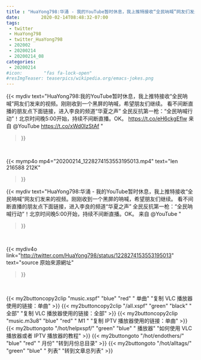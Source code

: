 ```yaml
---
title : "HuaYong798:华涌 - 我的YouTube暂时休息，我上推特接收“全民呐喊”网友们发来的视频。刚刚收到一个黑屏的呐喊，希望朋友们继续。  看不间断直播的朋友点下面链接，进入李良的频道“华夏之声”  全民反抗第一枪：“全民呐喊行动”！北京时间晚5:00开始，持续不间断直播。OK。 来自 @YouTube "
date:        2020-02-14T08:48:32-07:00
tags:
 - twitter
 - HuaYong798
 - twitter_HuaYong798
 - 202002
 - 20200214
 - 20200214_08
categories:
 - 20200214
#icon:        "fas fa-lock-open"
#resImgTeaser: teaserpics/wikipedia.org/emacs-jokes.png
---
```


{{< mydiv text="HuaYong798:我的YouTube暂时休息，我上推特接收“全民呐喊”网友们发来的视频。刚刚收到一个黑屏的呐喊，希望朋友们继续。  看不间断直播的朋友点下面链接，进入李良的频道“华夏之声”  全民反抗第一枪：“全民呐喊行动”！北京时间晚5:00开始，持续不间断直播。OK。 https://t.co/eH6ckgEflw 来自 @YouTube https://t.co/xWd0IzStAf "
>}}
<br>


{{< mymp4o mp4="20200214_1228274153553195013.mp4"
text="len 216588    212K"
>}}


{{< mydiv text="HuaYong798:华涌 - 我的YouTube暂时休息，我上推特接收“全民呐喊”网友们发来的视频。刚刚收到一个黑屏的呐喊，希望朋友们继续。  看不间断直播的朋友点下面链接，进入李良的频道“华夏之声”  全民反抗第一枪：“全民呐喊行动”！北京时间晚5:00开始，持续不间断直播。OK。 来自 @YouTube "
>}}
<br>

{{< mydiv4o link="http://twitter.com/HuaYong798/status/1228274153553195013"
text="source 原始來源網址"
>}}


<br>



{{< my2buttoncopy2clip "music.xspf"        "blue"   "red"    " 单曲"  "复制 VLC 播放器使用的链接：单曲" >}} {{< my2buttoncopy2clip "/all.xspf"         "green"  "black"  " 全部"  "复制 VLC 播放器使用的链接：全部" >}} {{< my2buttoncopy2clip "music.m3u8"        "blue"   "red"    " M1 "    "复制 IPTV 播放器使用的链接：单曲" >}} {{< my2buttongoto      "/hot/helpxspf/"    "green"  "blue"   " 播放器" "如何使用 VLC 播放器或者 IPTV 播放器的教程" >}} {{< my2buttongoto      "/hot/endothers/"   "blue"   "red"    " 月份"   "转到月份总目录" >}} {{< my2buttongoto      "/hot/alltags/"     "green"  "blue"   " 列表"   "转到文章总列表" >}} 
